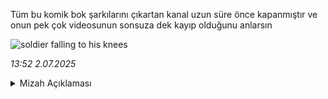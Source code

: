 Tüm bu komik bok şarkılarını çıkartan kanal uzun süre önce kapanmıştır ve onun pek çok videosunun sonsuza dek kayıp olduğunu anlarsın

![soldier falling to his knees](https://external-content.duckduckgo.com/iu/?u=https%3A%2F%2Fmedia.tenor.com%2FjN7Tjt-3xkMAAAAM%2Ffallen-soldier.gif&f=1&nofb=1&ipt=6012a518318410bb860011634922fbf8afce233b472913227d1a60908af2f163)

*13:52 2.07.2025*
<details>
Eskiden bi kanal vardı hali hazırda şarkıları bok kaka sözleri ile yapıyodu o kanal uzun zamandır gözükmüyo. Youtube da aratırsanız o bok şarkı videolarını paylaşan baya bi kanal var ama bi bok şarkısı gitti kanalın
  <summary>Mizah Açıklaması</summary>
</details>
